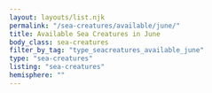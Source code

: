 ```yaml
---
layout: layouts/list.njk
permalink: "/sea-creatures/available/june/"
title: Available Sea Creatures in June
body_class: sea-creatures
filter_by_tag: "type_seacreatures_available_june"
type: "sea-creatures"
listing: "sea-creatures"
hemisphere: ""
---
```

